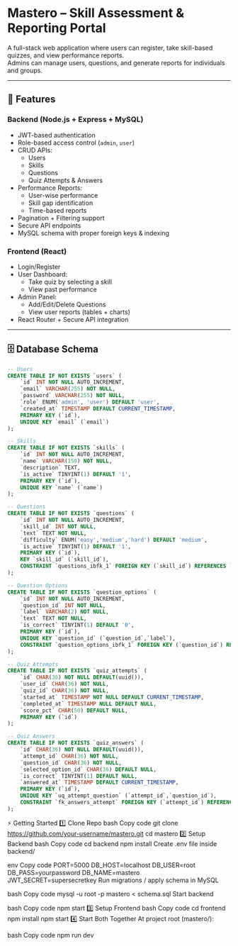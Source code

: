 # Mastero – Skill Assessment & Reporting Portal

A full-stack web application where users can register, take skill-based quizzes, and view performance reports.  
Admins can manage users, questions, and generate reports for individuals and groups.

---

## 🚀 Features

### Backend (Node.js + Express + MySQL)

- JWT-based authentication
- Role-based access control (`admin`, `user`)
- CRUD APIs:
  - Users
  - Skills
  - Questions
  - Quiz Attempts & Answers
- Performance Reports:
  - User-wise performance
  - Skill gap identification
  - Time-based reports
- Pagination + Filtering support
- Secure API endpoints
- MySQL schema with proper foreign keys & indexing

### Frontend (React)

- Login/Register
- User Dashboard:
  - Take quiz by selecting a skill
  - View past performance
- Admin Panel:
  - Add/Edit/Delete Questions
  - View user reports (tables + charts)
- React Router + Secure API integration

---

## 🗄️ Database Schema

```sql
-- Users
CREATE TABLE IF NOT EXISTS `users` (
    `id` INT NOT NULL AUTO_INCREMENT,
    `email` VARCHAR(255) NOT NULL,
    `password` VARCHAR(255) NOT NULL,
    `role` ENUM('admin', 'user') DEFAULT 'user',
    `created_at` TIMESTAMP DEFAULT CURRENT_TIMESTAMP,
    PRIMARY KEY (`id`),
    UNIQUE KEY `email` (`email`)
);

-- Skills
CREATE TABLE IF NOT EXISTS `skills` (
    `id` INT NOT NULL AUTO_INCREMENT,
    `name` VARCHAR(150) NOT NULL,
    `description` TEXT,
    `is_active` TINYINT(1) DEFAULT '1',
    PRIMARY KEY (`id`),
    UNIQUE KEY `name` (`name`)
);

-- Questions
CREATE TABLE IF NOT EXISTS `questions` (
    `id` INT NOT NULL AUTO_INCREMENT,
    `skill_id` INT NOT NULL,
    `text` TEXT NOT NULL,
    `difficulty` ENUM('easy','medium','hard') DEFAULT 'medium',
    `is_active` TINYINT(1) DEFAULT '1',
    PRIMARY KEY (`id`),
    KEY `skill_id` (`skill_id`),
    CONSTRAINT `questions_ibfk_1` FOREIGN KEY (`skill_id`) REFERENCES `skills` (`id`) ON DELETE CASCADE
);

-- Question Options
CREATE TABLE IF NOT EXISTS `question_options` (
    `id` INT NOT NULL AUTO_INCREMENT,
    `question_id` INT NOT NULL,
    `label` VARCHAR(2) NOT NULL,
    `text` TEXT NOT NULL,
    `is_correct` TINYINT(1) DEFAULT '0',
    PRIMARY KEY (`id`),
    UNIQUE KEY `question_id` (`question_id`,`label`),
    CONSTRAINT `question_options_ibfk_1` FOREIGN KEY (`question_id`) REFERENCES `questions` (`id`) ON DELETE CASCADE
);

-- Quiz Attempts
CREATE TABLE IF NOT EXISTS `quiz_attempts` (
    `id` CHAR(36) NOT NULL DEFAULT(uuid()),
    `user_id` CHAR(36) NOT NULL,
    `quiz_id` CHAR(36) NOT NULL,
    `started_at` TIMESTAMP NOT NULL DEFAULT CURRENT_TIMESTAMP,
    `completed_at` TIMESTAMP NULL DEFAULT NULL,
    `score_pct` CHAR(50) DEFAULT NULL,
    PRIMARY KEY (`id`)
);

-- Quiz Answers
CREATE TABLE IF NOT EXISTS `quiz_answers` (
    `id` CHAR(36) NOT NULL DEFAULT(uuid()),
    `attempt_id` CHAR(36) NOT NULL,
    `question_id` CHAR(36) NOT NULL,
    `selected_option_id` CHAR(36) DEFAULT NULL,
    `is_correct` TINYINT(1) DEFAULT NULL,
    `answered_at` TIMESTAMP DEFAULT CURRENT_TIMESTAMP,
    PRIMARY KEY (`id`),
    UNIQUE KEY `uq_attempt_question` (`attempt_id`,`question_id`),
    CONSTRAINT `fk_answers_attempt` FOREIGN KEY (`attempt_id`) REFERENCES `quiz_attempts` (`id`) ON DELETE CASCADE
);

```

⚡ Getting Started
1️⃣ Clone Repo
bash
Copy code
git clone https://github.com/your-username/mastero.git
cd mastero
2️⃣ Setup Backend
bash
Copy code
cd backend
npm install
Create .env file inside backend/

env
Copy code
PORT=5000
DB_HOST=localhost
DB_USER=root
DB_PASS=yourpassword
DB_NAME=mastero
JWT_SECRET=supersecretkey
Run migrations / apply schema in MySQL

bash
Copy code
mysql -u root -p mastero < schema.sql
Start backend

bash
Copy code
npm start
3️⃣ Setup Frontend
bash
Copy code
cd frontend
npm install
npm start
4️⃣ Start Both Together
At project root (mastero/):

bash
Copy code
npm run dev

```

```

